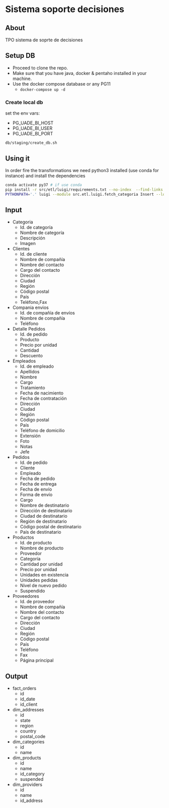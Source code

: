 # Sistema soporte decisiones

## About

TPO sistema de soprte de decisiones

## Setup DB

- Proceed to clone the repo.
- Make sure that you have java, docker & pentaho installed in your machine.
- Use the docker compose database or any PG11
  - `docker-compose up -d`

### Create local db

set the env vars:

- PG_UADE_BI_HOST
- PG_UADE_BI_USER
- PG_UADE_BI_PORT

`db/staging/create_db.sh`

## Using it

In order fire the transformations we need python3 installed (use conda for instance) and install the dependencies

```sh
conda activate py37 # if use conda
pip install -r src/etl/luigi/requirements.txt --no-index  --find-links file:/tmp/packages
PYTHONPATH='.' luigi --module src.etl.luigi.fetch_categoria Insert --local-scheduler
```

## Input

- Categoria
  - Id. de categoría
  - Nombre de categoría
  - Descripción
  - Imagen
- Clientes
  - Id. de cliente
  - Nombre de compañía
  - Nombre del contacto
  - Cargo del contacto
  - Dirección
  - Ciudad
  - Región
  - Código postal
  - País
  - Teléfono,Fax
- Compania envios
  - Id. de compañía de envíos
  - Nombre de compañía
  - Teléfono
- Detalle Pedidos
  - Id. de pedido
  - Producto
  - Precio por unidad
  - Cantidad
  - Descuento
- Empleados
  - Id. de empleado
  - Apellidos
  - Nombre
  - Cargo
  - Tratamiento
  - Fecha de nacimiento
  - Fecha de contratación
  - Dirección
  - Ciudad
  - Región
  - Código postal
  - País
  - Teléfono de domicilio
  - Extensión
  - Foto
  - Notas
  - Jefe
- Pedidos
  - Id. de pedido
  - Cliente
  - Empleado
  - Fecha de pedido
  - Fecha de entrega
  - Fecha de envío
  - Forma de envío
  - Cargo
  - Nombre de destinatario
  - Dirección de destinatario
  - Ciudad de destinatario
  - Región de destinatario
  - Código postal de destinatario
  - País de destinatario
- Productos
  - Id. de producto
  - Nombre de producto
  - Proveedor
  - Categoría
  - Cantidad por unidad
  - Precio por unidad
  - Unidades en existencia
  - Unidades pedidas
  - Nivel de nuevo pedido
  - Suspendido
- Proveedores
  - Id. de proveedor
  - Nombre de compañía
  - Nombre del contacto
  - Cargo del contacto
  - Dirección
  - Ciudad
  - Región
  - Código postal
  - País
  - Teléfono
  - Fax
  - Página principal

## Output

- fact_orders
  - id
  - id_date
  - id_client
- dim_addresses
  - id
  - state
  - region
  - country
  - postal_code
- dim_categories
  - id
  - name
- dim_products
  - id
  - name
  - id_category
  - suspended
- dim_providers
  - id
  - name
  - id_address
